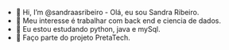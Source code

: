 - 👋 Hi, I’m @sandraasribeiro - Olá, eu sou Sandra Ribeiro.
- 👀 Meu interesse é trabalhar com back end e ciencia de dados.
- 🌱 Eu estou estudando python, java e mySql.
- 💞️ Faço parte do projeto PretaTech.
  
  
  

<!---
sandraasribeiro/sandraasribeiro is a ✨ special ✨ repository because its `README.md` (this file) appears on your GitHub profile.
You can click the Preview link to take a look at your changes.
--->
